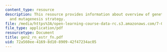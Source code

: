```yaml
---
content_type: resource
description: This resource provides information about overview of genetics module
  and mutagenesis strategy.
file: /media/https%3A/open-learning-course-data-rc.s3.amazonaws.com/7-02-experimental-biology-communication-spring-2005/72a560ee41698d10890942f47234ac05_gen2_rn_estr_fn.pdf
file_type: application/pdf
resourcetype: Document
title: gen2_rn_estr_fn.pdf
uid: 72a560ee-4169-8d10-8909-42f47234ac05
---
```

